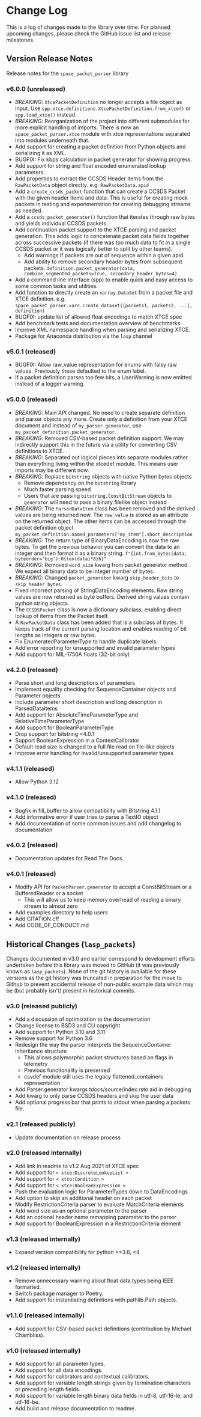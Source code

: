 # Change Log
This is a log of changes made to the library over time. For planned upcoming changes, please check the GitHub issue
list and release milestones.

## Version Release Notes
Release notes for the `space_packet_parser` library

### v6.0.0 (unreleased)
- *BREAKING*: `XtcePacketDefinition` no longer accepts a file object as input.
  Use `spp.xtce.definitions.XtcePacketDefinition.from_xtce()` or `spp.load_xtce()` instead.
- *BREAKING*: Reorganization of the project into different submodules for more explicit handling
  of imports. There is now an `space_packet_parser.xtce` module with xtce representations separated
  into modules underneath that.
- Add support for creating a packet definition from Python objects and serializing it as XML.
- BUGFIX: Fix kbps calculation in packet generator for showing progress.
- Add support for string and float encoded enumerated lookup parameters.
- Add properties to extract the CCSDS Header items from the ``RawPacketData`` object directly.
  e.g. ``RawPacketData.apid``
- Add a ``create_ccsds_packet`` function that can create a CCSDS Packet
  with the given header items and data. This is useful for creating
  mock packets in testing and experimentation for creating debugging
  streams as needed.
- Add a ``ccsds_packet_generator()`` function that iterates through raw
  bytes and yields individual CCSDS packets.
- Add continuation packet support to the XTCE parsing and packet generation.
  This adds logic to concatenate packet data fields together across successive
  packets (if there was too much data to fit in a single CCSDS packet or it
  was logically better to split by other teams).
  - Add warnings if packets are out of sequence within a given apid.
  - Add ability to remove secondary header bytes from subsequent packets.
    ``definition.packet_generator(data, combine_segmented_packets=True, secondary_header_bytes=4)``
- Add a command line interface (spp) to enable quick and easy access to
  some common tasks and utilities.
- Add function to directly create an `xarray.DataSet` from a packet file and XTCE definition.
  e.g. `space_packet_parser.xarr.create_dataset([packets1, packets2, ...], definition)`
- BUGFIX: update list of allowed float encodings to match XTCE spec
- Add benchmark tests and documentation overview of benchmarks.
- Improve XML namespace handling when parsing and serializing XTCE.
- Package for Anaconda distribution via the `lasp` channel

### v5.0.1 (released)
- BUGFIX: Allow raw_value representation for enums with falsy raw values. Previously these defaulted to the enum label.
- If a packet definition parses too few bits, a UserWarning is now emitted instead of a logger warning.

### v5.0.0 (released)
- *BREAKING*: Main API changed. No need to create separate definition and parser objects any more. Create only a
  definition from your XTCE document and instead of `my_parser.generator`, use `my_packet_definition.packet_generator`.
- *BREAKING*: Removed CSV-based packet definition support. We may indirectly support this in the future via
  a utility for converting CSV definitions to XTCE.
- *BREAKING*: Separated out logical pieces into separate modules rather than everything
  living within the xtcedef module. This means user imports may be different now.
- *BREAKING*: Replace `bitstring` objects with native Python bytes objects
  - Remove dependency on the `bitstring` library
  - Much faster parsing speed
  - Users that are passing `bitstring.ConstBitStream` objects to `generator` will need to pass a
    binary filelike object instead
- *BREAKING*: The ``ParsedDataItem`` class has been removed and the derived values are being returned now.
  The ``raw_value`` is stored as an attribute on the returned object. The other items can be accessed
  through the packet definition object ``my_packet_definition.named_parameters["my_item"].short_description``
- *BREAKING*: The return type of BinaryDataEncoding is now the raw bytes.
  To get the previous behavior you can convert the data to an integer and then format it as a binary string.
  ``f"{int.from_bytes(data, byteorder='big'):0{len(data)*8}b}"``
- *BREAKING*: Removed `word_size` kwarg from packet generator method.
  We expect all binary data to be integer number of bytes.
- *BREAKING*: Changed `packet_generator` kwarg `skip_header_bits` to `skip_header_bytes`.
- Fixed incorrect parsing of StringDataEncoding elements. Raw string values are now returned as byte buffers.
  Derived string values contain python string objects.
- The ``CCSDSPacket`` class is now a dictionary subclass, enabling direct lookup of items from the Packet itself.
- A ``RawPacketData`` class has been added that is a subclass of bytes. It keeps track of the current
  parsing location and enables reading of bit lengths as integers or raw bytes.
- Fix EnumeratedParameterType to handle duplicate labels
- Add error reporting for unsupported and invalid parameter types
- Add support for MIL-1750A floats (32-bit only)

### v4.2.0 (released)
- Parse short and long descriptions of parameters
- Implement equality checking for SequenceContainer objects and Parameter objects
- Include parameter short description and long description in ParsedDataItems
- Add support for AbsoluteTimeParameterType and RelativeTimeParameterType
- Add support for BooleanParameterType
- Drop support for bitstring <4.0.1
- Support BooleanExpression in a ContextCalibrator
- Default read size is changed to a full file read on file-like objects
- Improve error handling for invalid/unsupported parameter types

### v4.1.1 (released)
- Allow Python 3.12

### v4.1.0 (released)
- Bugfix in fill_buffer to allow compatibility with Bitstring 4.1.1
- Add informative error if user tries to parse a TextIO object
- Add documentation of some common issues and add changelog to documentation

### v4.0.2 (released)
- Documentation updates for Read The Docs

### v4.0.1 (released)
- Modify API for `PacketParser.generator` to accept a ConstBitStream or a BufferedReader or a socket
  - This will allow us to keep memory overhead of reading a binary stream to almost zero
- Add examples directory to help users
- Add CITATION.cff
- Add CODE_OF_CONDUCT.md

## Historical Changes (`lasp_packets`)
Changes documented in v3.0 and earlier correspond to development efforts undertaken before this library was
moved to GitHub (it was previously known as `lasp_packets`).
None of the git history is available for these versions as the git history was truncated
in preparation for the move to Github to prevent accidental release of non-public example data which may be
(but probably isn't) present in historical commits.

### v3.0 (released publicly)
- Add a discussion of optimization to the documentation
- Change license to BSD3 and CU copyright
- Add support for Python 3.10 and 3.11
- Remove support for Python 3.6
- Redesign the way the parser interprets the SequenceContainer inheritance structure
  - This allows polymorphic packet structures based on flags in telemetry
  - Previous functionality is preserved
  - csvdef module still uses the legacy flattened_containers representation
- Add Parser.generator kwargs tdocs/source/index.rsto aid in debugging
- Add kwarg to only parse CCSDS headers and skip the user data
- Add optional progress bar that prints to stdout when parsing a packets file.

### v2.1 (released publicly)
- Update documentation on release process

### v2.0 (released internally)
- Add link in readme to v1.2 Aug 2021 of XTCE spec
- Add support for `< xtce:DiscreteLookupList >`
- Add support for `< xtce:Condition >`
- Add support for `< xtce:BooleanExpression >`
- Push the evaluation logic for ParameterTypes down to DataEncodings
- Add option to skip an additional header on each packet
- Modify RestrictionCriteria parser to evaluate MatchCriteria elements
- Add word size as an optional parameter to the parser
- Add an optional header name remapping parameter to the parser
- Add support for BooleanExpression in a RestrictionCriteria element

### v1.3 (released internally)
- Expand version compatibility for python >=3.6, <4

### v1.2 (released internally)
- Remove unnecessary warning about float data types being IEEE formatted.
- Switch package manager to Poetry.
- Add support for instantiating definitions with pathlib.Path objects.

### v1.1.0 (released internally)
- Add support for CSV-based packet definitions (contribution by Michael Chambliss).

### v1.0 (released internally)
- Add support for all parameter types.
- Add support for all data encodings.
- Add support for calibrators and contextual calibrators.
- Add support for variable length strings given by termination characters or preceding length fields.
- Add support for variable length binary data fields in utf-8, utf-16-le, and utf-16-be.
- Add build and release documentation to readme.
